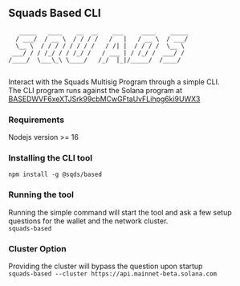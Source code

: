 ## Squads Based CLI

```
   _____   ____    __  __    ___     ____    _____
  / ___/  / __ \  / / / /   /   |   / __ \  / ___/
  \__ \  / / / / / / / /   / /| |  / / / /  \__ \ 
 ___/ / / /_/ / / /_/ /   / ___ | / /_/ /  ___/ / 
/____/  \___\_\ \____/   /_/  |_|/_____/  /____/  
                                                  
```

Interact with the Squads Multisig Program through a simple CLI.\
The CLI program runs against the Solana program at [BASEDWVF6xeXTJSrk99cbMCwGFtaUvFLihpg6ki9UWX3](https://explorer.solana.com/address/BASEDWVF6xeXTJSrk99cbMCwGFtaUvFLihpg6ki9UWX3)
### Requirements
Nodejs version >= 16
### Installing the CLI tool
`npm install -g @sqds/based`

### Running the tool
Running the simple command will start the tool and ask a few setup questions for the wallet and the network cluster.\
`squads-based`

### Cluster Option
Providing the cluster will bypass the question upon startup\
`squads-based --cluster https://api.mainnet-beta.solana.com`
